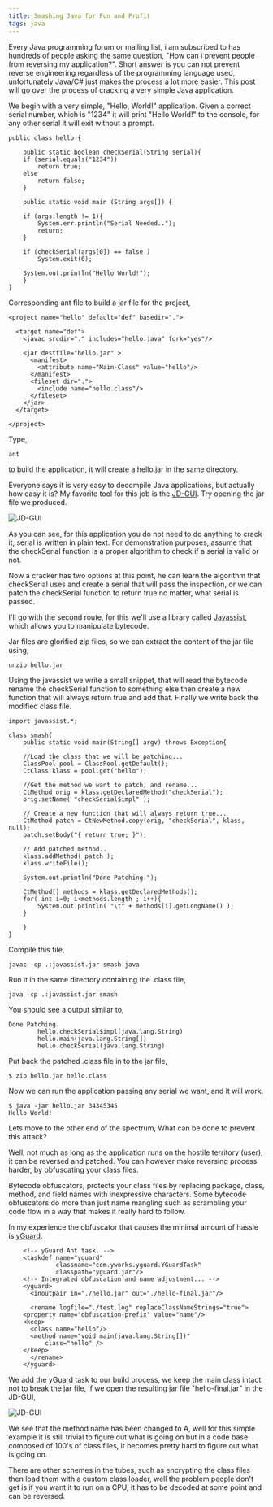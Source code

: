 ```yaml
---
title: Smashing Java for Fun and Profit
tags: java
---
```


Every Java programming forum or mailing list, i am subscribed to has
hundreds of people asking the same question, "How can i prevent people
from reversing my application?". Short answer is you can not prevent
reverse engineering regardless of the programming language used,
unfortunately Java/C# just makes the process a lot more easier. This
post will go over the process of cracking a very simple Java
application.

We begin with a very simple, "Hello, World!" application. Given a
correct serial number, which is "1234" it will print "Hello World!" to
the console, for any other serial it will exit without a prompt.

    public class hello {
    
        public static boolean checkSerial(String serial){
	    if (serial.equals("1234"))
	        return true;
	    else
	        return false;
        }

        public static void main (String args[]) {
	
	    if (args.length != 1){
	        System.err.println("Serial Needed..");
	        return;
	    }

	    if (checkSerial(args[0]) == false )
	        System.exit(0);

	    System.out.println("Hello World!");
        }
    }

Corresponding ant file to build a jar file for the project,

    <project name="hello" default="def" basedir=".">

      <target name="def">
        <javac srcdir="." includes="hello.java" fork="yes"/>

        <jar destfile="hello.jar" > 
          <manifest>
            <attribute name="Main-Class" value="hello"/>
          </manifest>
          <fileset dir=".">
            <include name="hello.class"/>
          </fileset>
        </jar>
      </target>

    </project>

Type,

    ant

to build the application, it will create a hello.jar in the same
directory.


Everyone says it is very easy to decompile Java applications, but
actually how easy it is? My favorite tool for this job is the
[JD-GUI](http://java.decompiler.free.fr/?q=jdgui). Try opening the jar
file we produced.

![JD-GUI](/images/post/jd-reverse.png)

As you can see, for this application you do not need to do anything to
crack it, serial is written in plain text. For demonstration purposes,
assume that the checkSerial function is a proper algorithm to check if a
serial is valid or not. 

Now a cracker has two options at this point, he can learn the algorithm
that checkSerial uses and create a serial that will pass the inspection,
or we can patch the checkSerial function to return true no matter, what
serial is passed.

I'll go with the second route, for this we'll use a library called
[Javassist](http://www.csg.is.titech.ac.jp/~chiba/javassist/), which
allows you to manipulate bytecode.

Jar files are glorified zip files, so we can extract the content of the
jar file using,

    unzip hello.jar

Using the javassist we write a small snippet, that will read the
bytecode rename the checkSerial function to something else then create a
new function that will always return true and add that. Finally we write
back the modified class file.

    import javassist.*;
 
    class smash{
        public static void main(String[] argv) throws Exception{

	    //Load the class that we will be patching...
	    ClassPool pool = ClassPool.getDefault();
	    CtClass klass = pool.get("hello");
 
	    //Get the method we want to patch, and rename...
	    CtMethod orig = klass.getDeclaredMethod("checkSerial");
	    orig.setName( "checkSerial$impl" );
 
	    // Create a new function that will always return true...
	    CtMethod patch = CtNewMethod.copy(orig, "checkSerial", klass, null);
	    patch.setBody("{ return true; }");
 
	    // Add patched method..
	    klass.addMethod( patch );
	    klass.writeFile();
 
	    System.out.println("Done Patching.");

	    CtMethod[] methods = klass.getDeclaredMethods();
	    for( int i=0; i<methods.length ; i++){
	        System.out.println( "\t" + methods[i].getLongName() );
	    }

        }
    }

Compile this file,

    javac -cp .:javassist.jar smash.java 

Run it in the same directory containing the .class file,

    java -cp .:javassist.jar smash

You should see a output similar to,

    Done Patching.
            hello.checkSerial$impl(java.lang.String)
            hello.main(java.lang.String[])
            hello.checkSerial(java.lang.String)

Put back the patched .class file in to the jar file,

    $ zip hello.jar hello.class

Now we can run the application passing any serial we want, and it will
work.

    $ java -jar hello.jar 34345345
    Hello World!

Lets move to the other end of the spectrum, What can be done to
prevent this attack? 

Well, not much as long as the application runs on the hostile territory
(user), it can be reversed and patched. You can however make reversing
process harder, by obfuscating your class files.

Bytecode obfuscators, protects your class files by replacing package,
class, method, and field names with inexpressive characters. Some
bytecode obfuscators do more than just name mangling such as scrambling
your code flow in a way that makes it really hard to follow.

In my experience the obfuscator that causes the minimal amount of hassle
is [yGuard](http://www.yworks.com/en/products_yguard_about.htm).

        <!-- yGuard Ant task. -->
        <taskdef name="yguard" 
                 classname="com.yworks.yguard.YGuardTask" 
                 classpath="yguard.jar"/>
        <!-- Integrated obfuscation and name adjustment... -->
        <yguard>
          <inoutpair in="./hello.jar" out="./hello-final.jar"/>
      
          <rename logfile="./test.log" replaceClassNameStrings="true">
	    <property name="obfuscation-prefix" value="name"/>
	    <keep>
	      <class name="hello"/>
	      <method name="void main(java.lang.String[])" 
		      class="hello" />
	    </keep>
          </rename>
        </yguard>

We add the yGuard task to our build process, we keep the main class
intact not to break the jar file, if we open the resulting
jar file "hello-final.jar" in the JD-GUI,

![JD-GUI](/images/post/yguard.png)

We see that the method name has been changed to A, well for this simple
example it is still trivial to figure out what is going on but in a code
base composed of 100's of class files, it becomes pretty hard to figure
out what is going on.


There are other schemes in the tubes, such as encrypting the class files
then load them with a custom class loader, well the problem people don't
get is if you want it to run on a CPU, it has to be decoded at some
point and can be reversed.
